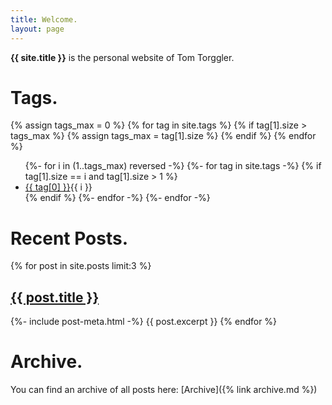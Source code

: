 ```yaml
---
title: Welcome.
layout: page
---
```


**{{ site.title }}** is the personal website of Tom Torggler. 

# Tags.

{% assign tags_max = 0 %}
{% for tag in site.tags %}
    {% if tag[1].size > tags_max %}
    {% assign tags_max = tag[1].size %}
    {% endif %}
{% endfor %}

<ul class="tagscontainer">
{%- for i in (1..tags_max) reversed -%}
{%- for tag in site.tags -%}
{% if tag[1].size == i and tag[1].size > 1 %}
<li class="tag"><a href="{{ site.baseurl }}/Tags/{{ tag[0]}}">{{ tag[0] }}</a><span class="tag-count">{{ i }}</span></li>
{% endif %}
{%- endfor -%}
{%- endfor -%}
</ul>


# Recent Posts.

<div>
{% for post in site.posts limit:3 %}
<h2 class="postlist"><a href="{{ post.url | relative_url }}">{{ post.title }}</a></h2>
{%- include post-meta.html -%}
{{ post.excerpt }}
{% endfor %}
</div>


# Archive.

You can find an archive of all posts here: [Archive]({% link archive.md %})
